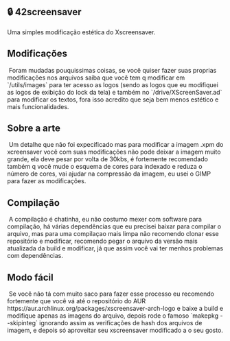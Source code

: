 ## 🔒 42screensaver
Uma simples modificação estética do Xscreensaver.
<img src="https://user-images.githubusercontent.com/73097560/115834477-dbab4500-a447-11eb-908a-139a6edaec5c.gif" alt="">

## Modificações
<img src="https://user-images.githubusercontent.com/73097560/115834477-dbab4500-a447-11eb-908a-139a6edaec5c.gif" alt="">
Foram mudadas pouquissimas coisas, se você quiser fazer suas proprias modificações nos arquivos saiba que você tem q modificar em `/utils/images` para ter acesso as logos (sendo as logos que eu modifiquei as logos de exibição do lock da tela) e também no `/drive/XScreenSaver.ad` para modificar os textos, fora isso acredito que seja bem menos estético e mais funcionalidades.

## Sobre a arte
<img src="https://user-images.githubusercontent.com/73097560/115834477-dbab4500-a447-11eb-908a-139a6edaec5c.gif" alt="">
Um detalhe que não foi expecificado mas para modificar a imagem .xpm do xcreensaver você com suas modificações não pode deixar a imagem muito grande, ela deve pesar por volta de 30kbs, é fortemente recomendado também q você mude o esquema de cores para indexado e reduza o número de cores, vai ajudar na compressão da imagem, eu usei o GIMP para fazer as modificações.

## Compilação
<img src="https://user-images.githubusercontent.com/73097560/115834477-dbab4500-a447-11eb-908a-139a6edaec5c.gif" alt="">
A compilação é chatinha, eu não costumo mexer com software para compilação, há várias dependências que eu precisei baixar para compilar o arquivo, mas para uma compilaçao mais limpa não recomendo clonar esse repositório e modificar, recomendo pegar o arquivo da versão mais atualizada da build e modificar, já que assim você vai ter menhos problemas com dependências.

## Modo fácil
<img src="https://user-images.githubusercontent.com/73097560/115834477-dbab4500-a447-11eb-908a-139a6edaec5c.gif" alt="">
Se você não tá com muito saco para fazer esse processo eu recomendo fortemente que você vá até o repositório do AUR https://aur.archlinux.org/packages/xscreensaver-arch-logo e baixe a build e modifique apenas as imagens do arquivo, depois rode o famoso `makepkg --skipinteg` ignorando assim as verificações de hash dos arquivos de imagem, e depois só aproveitar seu xscreensaver modificado a o seu gosto. 
